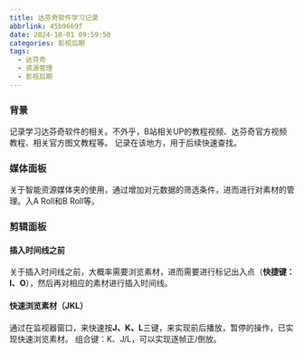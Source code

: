 ```yaml
---
title: 达芬奇软件学习记录
abbrlink: 45b9669f
date: 2024-10-01 09:59:50
categories: 影视后期
tags:
  - 达芬奇
  - 资源管理
  - 影视后期
---
```


### 背景
记录学习达芬奇软件的相关。不外乎，B站相关UP的教程视频、达芬奇官方视频教程、相关官方图文教程等。
记录在该地方，用于后续快速查找。

<!-- more -->

### 媒体面板
关于智能资源媒体夹的使用，通过增加对元数据的筛选条件，进而进行对素材的管理。入A Roll和B Roll等。

### 剪辑面板
#### 插入时间线之前
关于插入时间线之前，大概率需要浏览素材，进而需要进行标记出入点（**快捷键：I、O**），然后再对相应的素材进行插入时间线。

#### 快速浏览素材（JKL）
通过在监视器窗口，来快速按**J、K、L**三键，来实现前后播放，暂停的操作，已实现快速浏览素材。
组合键：K、J/L，可以实现逐帧正/倒放。